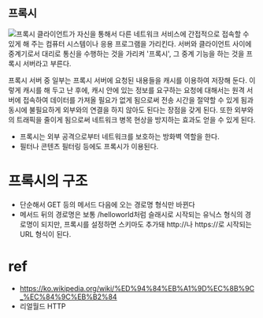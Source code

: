 프록시
---
![프록시](https://upload.wikimedia.org/wikipedia/commons/thumb/2/27/Open_proxy_h2g2bob.svg/700px-Open_proxy_h2g2bob.svg.png)
클라이언트가 자신을 통해서 다른 네트워크 서비스에 간접적으로 접속할 수 있게 해 주는 컴퓨터 시스템이나 응용 프로그램을 가리킨다. 서버와 클라이언트 사이에 중계기로서 대리로 통신을 수행하는 것을 가리켜 '프록시', 그 중계 기능을 하는 것을 프록시 서버라고 부른다.

프록시 서버 중 일부는 프록시 서버에 요청된 내용들을 캐시를 이용하여 저장해 둔다. 이렇게 캐시를 해 두고 난 후에, 캐시 안에 있는 정보를 요구하는 요청에 대해서는 원격 서버에 접속하여 데이터를 가져올 필요가 없게 됨으로써 전송 시간을 절약할 수 있게 됨과 동시에 불필요하게 외부와의 연결을 하지 않아도 된다는 장점을 갖게 된다. 또한 외부와의 트래픽을 줄이게 됨으로써 네트워크 병목 현상을 방지하는 효과도 얻을 수 있게 된다.

- 프록시는 외부 공격으로부터 네트워크를 보호하는 방화벽 역할을 한다.
- 필터나 콘텐츠 필터링 등에도 프록시가 이용된다.

# 프록시의 구조
- 단순해서 GET 등의 메서드 다음에 오는 경로명 형식만 바뀐다
- 메서드 뒤의 경로명은 보통 /helloworld처럼 슬래시로 시작되는 유닉스 형식의 경로명이 되지만, 프록시를 설정하면 스키마도 추가돼 http://나 https://로 시작되는 URL 형식이 된다.

# ref
- https://ko.wikipedia.org/wiki/%ED%94%84%EB%A1%9D%EC%8B%9C_%EC%84%9C%EB%B2%84
- 리얼월드 HTTP